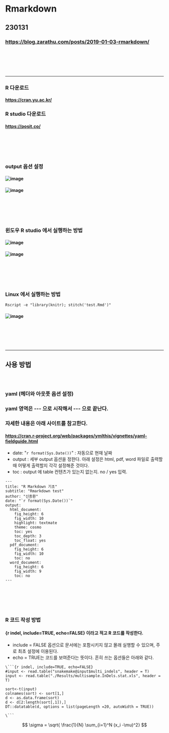 # Rmarkdown
## 230131
### https://blog.zarathu.com/posts/2019-01-03-rmarkdown/
### <br/><br/><br/>

--------------------------------------------------------------------------------------------
### R 다운로드
#### https://cran.yu.ac.kr/
### R studio 다운로드
#### https://posit.co/
### <br/><br/><br/>

### output 옵션 설정
#### ![image](https://user-images.githubusercontent.com/62974484/215626796-d895667d-c267-4d79-9b53-9fd708e93e7c.png)
#### ![image](https://user-images.githubusercontent.com/62974484/215627012-d2737450-1465-4394-9cc2-1527757e7f74.png)
### <br/><br/><br/>

### 윈도우 R studio 에서 실행하는 방법
#### ![image](https://user-images.githubusercontent.com/62974484/215626666-8fa45579-900b-4ddc-ae38-ce0f015186e5.png)
#### ![image](https://user-images.githubusercontent.com/62974484/215626706-0e691163-abc2-417a-aa5f-e1b644e9a263.png)
### <br/><br/><br/>

### Linux 에서 실행하는 방법
```
Rscript -e "library(knitr); stitch('test.Rmd')"
```
#### ![image](https://user-images.githubusercontent.com/62974484/215626544-cbf92857-4c79-4d73-8638-255fb8275784.png)
### <br/><br/><br/>

--------------------------------------------------------------------------------------------
## 사용 방법
### <br/>

### yaml (헤더와 아웃풋 옵션 설정)
### yaml 영역은 --- 으로 시작해서 --- 으로 끝난다.
### 자세한 내용은 아래 사이트를 참고한다.
#### https://cran.r-project.org/web/packages/ymlthis/vignettes/yaml-fieldguide.html
- date: "`r format(Sys.Date())`" : 자동으로 현재 날짜
- output : 세부 output 옵션을 정한다. 아래 설정은 html, pdf, word 파일로 출력할 때 어떻게 출력할지 각각 설정해준 것이다.
- toc : output 에 table 컨텐츠가 있는지 없는지. no / yes 입력.
```
---
title: "R Markdown 기초"
subtitle: "Rmarkdown test"
author: "신종환"
date: "`r format(Sys.Date())`"
output:
  html_document:
    fig_height: 6
    fig_width: 10
    highlight: textmate
    theme: cosmo
    toc: yes
    toc_depth: 3
    toc_float: yes
  pdf_document:
    fig_height: 6
    fig_width: 10
    toc: no
  word_document:
    fig_height: 6
    fig_width: 9
    toc: no
---
```
### <br/><br/><br/>

### R 코드 작성 방법
#### {r indel, include=TRUE, echo=FALSE} 이라고 적고 R 코드를 작성한다.
- include = FALSE 옵션으로 문서에는 포함시키지 않고 몰래 실행할 수 있으며, 주로 최초 설정에 이용된다.
- echo = TRUE는 코드를 보여준다는 뜻이다. 흔히 쓰는 옵션들은 아래와 같다.
```
\```{r indel, include=TRUE, echo=FALSE}
#input <- read.table("snakemake@input$multi_indels", header = T)
input <- read.table("./Results/multisample.InDels.stat.xls", header = T)

sort<-t(input)
colnames(sort) <- sort[1,]
d <- as.data.frame(sort)
d <- d[2:length(sort[,1]),]
DT::datatable(d, options = list(pageLength =20, autoWidth = TRUE))

\```
```

$$
\sigma = \sqrt{ \frac{1}{N} \sum_{i=1}^N (x_i -\mu)^2}
$$
